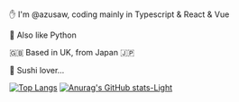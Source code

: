 ✋ I'm @azusaw, coding mainly in Typescript & React & Vue

💖 Also like Python

🇬🇧 Based in UK, from Japan 🇯🇵

🍣 Sushi lover...


[![Top Langs](https://github-readme-stats.vercel.app/api/top-langs/?username=azusaw&layout=compact)](https://github.com/anuraghazra/github-readme-stats)
[![Anurag's GitHub stats-Light](https://github-readme-stats.vercel.app/api?username=azusaw&hide_title=True#gh-light-mode-only)](https://github.com/anuraghazra/github-readme-stats#gh-light-mode-only)
